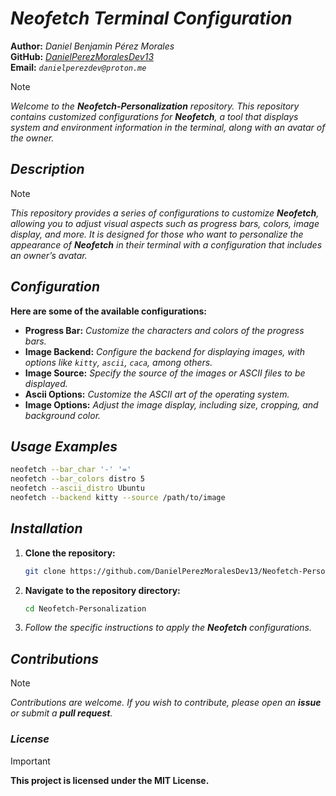 <!-- Author: Daniel Benjamin Perez Morales -->
<!-- GitHub: https://github.com/DanielPerezMoralesDev13 -->
<!-- Email: danielperezdev@proton.me -->

# ***Neofetch Terminal Configuration***

**Author:** *Daniel Benjamin Pérez Morales*  
**GitHub:** *[DanielPerezMoralesDev13](https://github.com/DanielPerezMoralesDev13 "https://github.com/DanielPerezMoralesDev13")*  
**Email:** *`danielperezdev@proton.me`*

> [!NOTE]
> *Welcome to the **Neofetch-Personalization** repository. This repository contains customized configurations for **Neofetch**, a tool that displays system and environment information in the terminal, along with an avatar of the owner.*

## ***Description***

> [!NOTE]
> *This repository provides a series of configurations to customize **Neofetch**, allowing you to adjust visual aspects such as progress bars, colors, image display, and more. It is designed for those who want to personalize the appearance of **Neofetch** in their terminal with a configuration that includes an owner’s avatar.*

## ***Configuration***

**Here are some of the available configurations:**

- **Progress Bar:** *Customize the characters and colors of the progress bars.*
- **Image Backend:** *Configure the backend for displaying images, with options like `kitty`, `ascii`, `caca`, among others.*
- **Image Source:** *Specify the source of the images or ASCII files to be displayed.*
- **Ascii Options:** *Customize the ASCII art of the operating system.*
- **Image Options:** *Adjust the image display, including size, cropping, and background color.*

## ***Usage Examples***

```bash
neofetch --bar_char '-' '='
neofetch --bar_colors distro 5
neofetch --ascii_distro Ubuntu
neofetch --backend kitty --source /path/to/image
```

## ***Installation***

1. **Clone the repository:**

   ```bash
   git clone https://github.com/DanielPerezMoralesDev13/Neofetch-Personalization --depth=1 --verbose
   ```

2. **Navigate to the repository directory:**

   ```bash
   cd Neofetch-Personalization
   ```

3. *Follow the specific instructions to apply the **Neofetch** configurations.*

## ***Contributions***

> [!NOTE]
> *Contributions are welcome. If you wish to contribute, please open an **issue** or submit a **pull request**.*

### ***License***

> [!IMPORTANT]
> **This project is licensed under the MIT License.**
